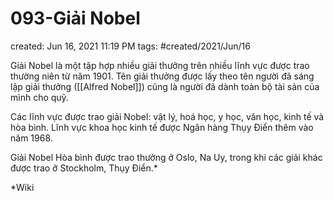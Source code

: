 # 093-Giải Nobel

created: Jun 16, 2021 11:19 PM
tags: #created/2021/Jun/16

Giải Nobel là một tập hợp nhiều giải thưởng trên nhiều lĩnh vực được trao thường niên từ năm 1901. Tên giải thưởng được lấy theo tên người đã sáng lập giải thưởng ([[Alfred Nobel]]) cũng là người đã dành toàn bộ tài sản của mình cho quỹ.

Các lĩnh vực được trao giải Nobel: vật lý, hoá học, y học, văn học, kinh tế và hòa bình. Lĩnh vực khoa học kinh tế được Ngân hàng Thụy Điển thêm vào năm 1968.

Giải Nobel Hòa bình được trao thưởng ở Oslo, Na Uy, trong khi các giải khác được trao ở Stockholm, Thụy Điển.*

*Wiki